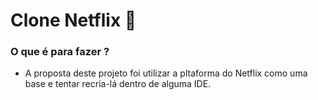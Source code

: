 # Clone Netflix    :movie_camera:

### O que é para fazer ?

- A proposta deste projeto foi utilizar a pltaforma do Netflix como uma base e tentar recria-lá dentro de alguma IDE.
